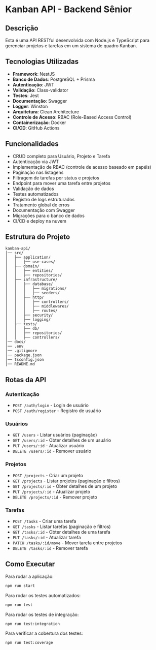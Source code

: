 # Kanban API - Backend Sênior

## Descrição

Esta é uma API RESTful desenvolvida com Node.js e TypeScript para gerenciar projetos e tarefas em um sistema de quadro Kanban.

## Tecnologias Utilizadas

- **Framework**: NestJS
- **Banco de Dados**: PostgreSQL + Prisma
- **Autenticação**: JWT
- **Validação**: Class-validator
- **Testes**: Jest
- **Documentação**: Swagger
- **Logger**: Winston
- **Arquitetura**: Clean Architecture
- **Controle de Acesso**: RBAC (Role-Based Access Control)
- **Containerização**: Docker
- **CI/CD**: GitHub Actions

## Funcionalidades

- CRUD completo para Usuário, Projeto e Tarefa
- Autenticação via JWT
- Implementação de RBAC (controle de acesso baseado em papéis)
- Paginação nas listagens
- Filtragem de tarefas por status e projetos
- Endpoint para mover uma tarefa entre projetos
- Validação de dados
- Testes automatizados
- Registro de logs estruturados
- Tratamento global de erros
- Documentação com Swagger
- Migrações para o banco de dados
- CI/CD e deploy na nuvem

## Estrutura do Projeto

```
kanban-api/
│── src/
│   ├── application/
│   │   ├── use-cases/
│   ├── domain/
│   │   ├── entities/
│   │   ├── repositories/
│   ├── infrastructure/
│   │   ├── database/
│   │   │   ├── migrations/
│   │   │   ├── seeders/
│   │   ├── http/
│   │   │   ├── controllers/
│   │   │   ├── middlewares/
│   │   │   ├── routes/
│   │   ├── security/
│   │   ├── logging/
│   ├── tests/
│   │   ├── db/
│   │   ├── repositories/
│   │   ├── controllers/
│── docs/
│── .env
│── .gitignore
│── package.json
│── tsconfig.json
│── README.md

```

## Rotas da API

### Autenticação

- `POST /auth/login` - Login de usuário
- `POST /auth/register` - Registro de usuário

### Usuários

- `GET /users` - Listar usuários (paginação)
- `GET /users/:id` - Obter detalhes de um usuário
- `PUT /users/:id` - Atualizar usuário
- `DELETE /users/:id` - Remover usuário

### Projetos

- `POST /projects` - Criar um projeto
- `GET /projects` - Listar projetos (paginação e filtros)
- `GET /projects/:id` - Obter detalhes de um projeto
- `PUT /projects/:id` - Atualizar projeto
- `DELETE /projects/:id` - Remover projeto

### Tarefas

- `POST /tasks` - Criar uma tarefa
- `GET /tasks` - Listar tarefas (paginação e filtros)
- `GET /tasks/:id` - Obter detalhes de uma tarefa
- `PUT /tasks/:id` - Atualizar tarefa
- `PATCH /tasks/:id/move` - Mover tarefa entre projetos
- `DELETE /tasks/:id` - Remover tarefa

## Como Executar

Para rodar a aplicação:

```sh
npm run start
```

Para rodar os testes automatizados:

```sh
npm run test
```

Para rodar os testes de integração:

```sh
npm run test:integration
```

Para verificar a cobertura dos testes:

```sh
npm run test:coverage
```
